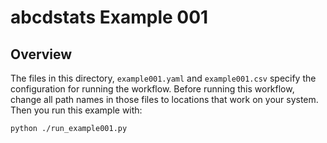 # abcdstats Example 001

## Overview

The files in this directory, `example001.yaml` and `example001.csv` specify the
configuration for running the workflow. Before running this workflow, change all
path names in those files to locations that work on your system. Then you run
this example with:

```bash
python ./run_example001.py
```
